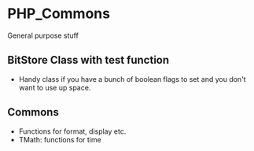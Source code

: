 # PHP_Commons
General purpose stuff

## BitStore Class with test function
* Handy class if you have a bunch of boolean flags to set and you don't want
to use up space.

## Commons
* Functions for format, display etc.
* TMath: functions for time
